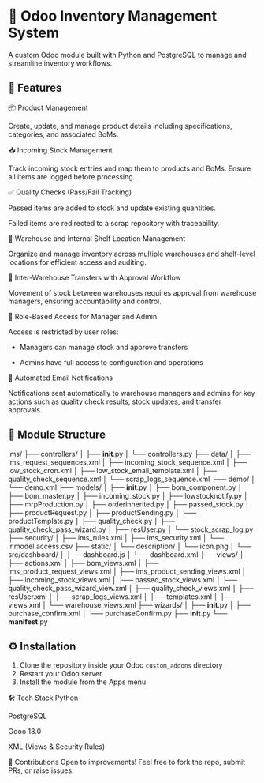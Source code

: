 # 🧾 Odoo Inventory Management System

A custom Odoo module built with Python and PostgreSQL to manage and streamline inventory workflows.

## 🚀 Features

📦 Product Management

Create, update, and manage product details including specifications, categories, and associated BoMs.

📥 Incoming Stock Management

Track incoming stock entries and map them to products and BoMs. Ensure all items are logged before processing.

✅ Quality Checks (Pass/Fail Tracking)

Passed items are added to stock and update existing quantities.

Failed items are redirected to a scrap repository with traceability.

🏢 Warehouse and Internal Shelf Location Management

Organize and manage inventory across multiple warehouses and shelf-level locations for efficient access and auditing.

🔄 Inter-Warehouse Transfers with Approval Workflow

Movement of stock between warehouses requires approval from warehouse managers, ensuring accountability and control.

🔐 Role-Based Access for Manager and Admin

Access is restricted by user roles:

- Managers can manage stock and approve transfers

- Admins have full access to configuration and operations

📧 Automated Email Notifications

Notifications sent automatically to warehouse managers and admins for key actions such as quality check results, stock updates, and transfer approvals.

## 📂 Module Structure

ims/
├── controllers/
│   ├── __init__.py
│   └── controllers.py
├── data/
│   ├── ims_request_sequences.xml
│   ├── incoming_stock_sequence.xml
│   ├── low_stock_cron.xml
│   ├── low_stock_email_template.xml
│   ├── quality_check_sequence.xml
│   └── scrap_logs_sequence.xml
├── demo/
│   └── demo.xml
├── models/
│   ├── __init__.py
│   ├── bom_component.py
│   ├── bom_master.py
│   ├── incoming_stock.py
│   ├── lowstocknotify.py
│   ├── mrpProduction.py
│   ├── orderinherited.py
│   ├── passed_stock.py
│   ├── productRequest.py
│   ├── productSending.py
│   ├── productTemplate.py
│   ├── quality_check.py
│   ├── quality_check_pass_wizard.py
│   ├── resUser.py
│   └── stock_scrap_log.py
├── security/
│   ├── ims_rules.xml
│   ├── ims_security.xml
│   └── ir.model.access.csv
├── static/
│   └── description/
│       └── icon.png
│   └── src/dashboard/
│       ├── dashboard.js
│       └── dashboard.xml
├── views/
│   ├── actions.xml
│   ├── bom_views.xml
│   ├── ims_product_request_views.xml
│   ├── ims_product_sending_views.xml
│   ├── incoming_stock_views.xml
│   ├── passed_stock_views.xml
│   ├── quality_check_pass_wizard_view.xml
│   ├── quality_check_views.xml
│   ├── resUser.xml
│   ├── scrap_logs_views.xml
│   ├── templates.xml
│   ├── views.xml
│   └── warehouse_views.xml
├── wizards/
│   ├── __init__.py
│   ├── purchase_confirm.xml
│   └── purchaseConfirm.py
├── __init__.py
└── __manifest__.py


## ⚙️ Installation

1. Clone the repository inside your Odoo `custom_addons` directory
2. Restart your Odoo server
3. Install the module from the Apps menu


🛠️ Tech Stack
Python

PostgreSQL

Odoo 18.0

XML (Views & Security Rules)

🤝 Contributions
Open to improvements! Feel free to fork the repo, submit PRs, or raise issues.
